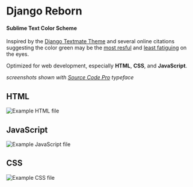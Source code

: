 # Django Reborn

#### Sublime Text Color Scheme

Inspired by the [Django Textmate Theme](https://code.djangoproject.com/wiki/TextMate) and several online citations suggesting the color green may be the [most resful](http://pinterest.com/Debbie5282/green-grass-green-is-the-most-restful-color-green-/) and [least fatiguing](http://askville.amazon.com/Eye-fatigue-light-color/AnswerViewer.do?requestId=764395) on the eyes.

Optimized for web development, especially **HTML**, **CSS**, and **JavaScript**.

_screenshots shown with [Source Code Pro](http://blogs.adobe.com/typblography/2012/09/source-code-pro.html) typeface_

## HTML
![Example HTML file](https://raw.github.com/christopherscott/django-reborn/master/screens/django-reborn-html.png)

## JavaScript
![Example JavaScript file](https://raw.github.com/christopherscott/django-reborn/master/screens/django-reborn-javascript.png)

## CSS
![Example CSS file](https://raw.github.com/christopherscott/django-reborn/master/screens/django-reborn-css.png)
